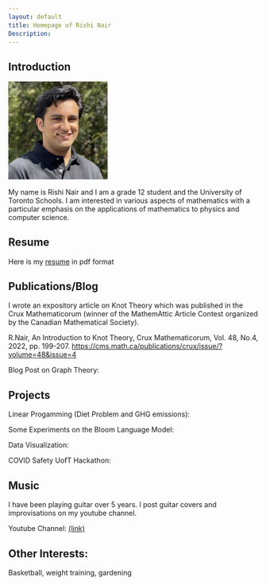 ```yaml
---
layout: default
title: Homepage of Rishi Nair
Description:
---
```


## Introduction

<img src="https://github.com/rishinair05/rishinair05.github.io/blob/master/IMG_4515%20(1).jpg?raw=true" width="200">

My name is Rishi Nair and I am a grade 12 student and the University of Toronto Schools. I am interested in various aspects of mathematics
with a particular emphasis on the applications of mathematics to physics and computer science.

## Resume

Here is my <a href="[RishiNair_Resume.pdf](https://docs.google.com/gview?url=https://github.com/rishinair05/rishinair05.github.io/raw/master/RishiNair_Resume.pdf)">resume</a> in pdf format

## Publications/Blog

I wrote an expository article on Knot Theory which was published in the Crux Mathematicorum (winner of the MathemAttic Article Contest organized by the Canadian Mathematical Society).

R.Nair, An Introduction to Knot Theory, Crux Mathematicorum, Vol. 48, No.4, 2022, pp. 199-207. https://cms.math.ca/publications/crux/issue/?volume=48&issue=4

Blog Post on Graph Theory:

## Projects

Linear Progamming (Diet Problem and GHG emissions):

Some Experiments on the Bloom Language Model:

Data Visualization:

COVID Safety UofT Hackathon:

## Music

I have been playing guitar over 5 years. I post guitar covers and improvisations on my youtube channel.

Youtube Channel: [(link)](https://www.youtube.com/channel/UCPyfFCjcz2fWpirlrTIhRDg/featured)

## Other Interests:

Basketball, weight training, gardening
